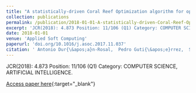 ```yaml
---
title: "A statistically-driven Coral Reef Optimization algorithm for optimal size reduction of time series"
collection: publications
permalink: /publication/2018-01-01-A-statistically-driven-Coral-Reef-Optimization-algorithm-for-optimal-size-reduction-of-time-series
excerpt: 'JCR(2018): 4.873 Position: 11/106 (Q1) Category: COMPUTER SCIENCE, ARTIFICIAL INTELLIGENCE.'
date: 2018-01-01
venue: 'Applied Soft Computing'
paperurl: 'doi.org/10.1016/j.asoc.2017.11.037'
citation: ' Antonio Dur{\&apos;a}n-Rosal,  Pedro Guti{\&apos;e}rrez,  Sancho Salcedo-Sanz,  C{\&apos;e}sar Herv{\&apos;a}s-Mart{\&apos;i}nez, &quot;A statistically-driven Coral Reef Optimization algorithm for optimal size reduction of time series.&quot; Applied Soft Computing, 2018.'
---
```

JCR(2018): 4.873 Position: 11/106 (Q1) Category: COMPUTER SCIENCE, ARTIFICIAL INTELLIGENCE.

[Access paper here](doi.org/10.1016/j.asoc.2017.11.037){:target="_blank"}
